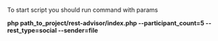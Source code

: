 To start script you should run command with params 

<b>php path_to_project/rest-advisor/index.php --participant_count=5 --rest_type=social --sender=file</b>

